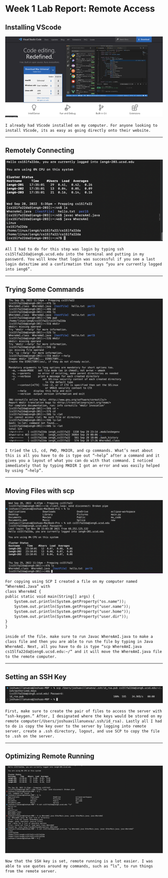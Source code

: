 # Week 1 Lab Report: Remote Access




## Installing VScode
![Installing VScode](LabWeek1.1.png)

    I already had VScode installed on my computer. For anyone looking to install VScode, its as easy as going directly onto their website.
---
## Remotely Connecting
![Remotely Connecting](LabWeek1.2.png)

    All I had to do for this step was login by typing ssh cs15lfa22da@ieng6.ucsd.edu into the terminal and putting in my password. You will know that login was successful if you see a last login date/time and a confirmation that says “you are currently logged into ieng6”.
---
## Trying Some Commands
![Trying Some Commands](LabWeek1.3.png)

    I tried the LS, cd, PWD, MKDIR, and cp commands. What’s neat about this is all you have to do is type out “—help” after a command and it gives you a layout of what you can do with that command. I noticed immediately that by typing MKDIR I got an error and was easily helped by using “—help”.
---
## Moving Files with scp
![Moving Files with scp](LabWeek1.4.png)

    For copying using SCP I created a file on my computer named “WhereAmI.Java” with 
    class WhereAmI {
    public static void main(String[] args) {
        System.out.println(System.getProperty("os.name"));
        System.out.println(System.getProperty("user.name"));
        System.out.println(System.getProperty("user.home"));
        System.out.println(System.getProperty("user.dir"));
    }
    }

    inside of the file. make sure to run Javac WhereAmI.java to make a class file and then you are able to run the file by typing in Java WhereAmI. Next, all you have to do is type “scp WhereAmI.java cs15lfa22da@ieng6.ucsd.edu:~/“ and it will move the WhereAmI.java file to the remote computer.

---
## Setting an SSH Key
![Setting an SSH Key](LabWeek1.5.png)

    First, make sure to create the pair of files to access the server with “ssh-keygen.” After, I designated where the keys would be stored on my remote computer(/Users/joshuavillanueva/.ssh/id_rsa). Lastly all I had to do is copy the key over to the server by logging into remote server, create a .ssh directory, logout, and use SCP to copy the file to .ssh on the server.

---
## Optimizing Remote Running
![Optimizing Remote Running](LabWeek1.6.png)

    Now that the SSH key is set, remote running is a lot easier. I was able to use quotes around my commands, such as “ls”, to run things from the remote server.
